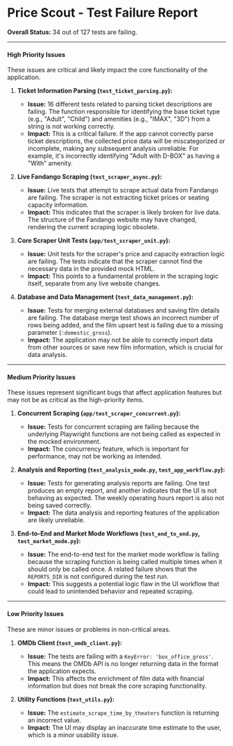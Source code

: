 # Price Scout - Test Failure Report

**Overall Status:** 34 out of 127 tests are failing.

---

#### **High Priority Issues**

These issues are critical and likely impact the core functionality of the application.

1.  **Ticket Information Parsing (`test_ticket_parsing.py`):**
    *   **Issue:** 16 different tests related to parsing ticket descriptions are failing. The function responsible for identifying the base ticket type (e.g., "Adult", "Child") and amenities (e.g., "IMAX", "3D") from a string is not working correctly.
    *   **Impact:** This is a critical failure. If the app cannot correctly parse ticket descriptions, the collected price data will be miscategorized or incomplete, making any subsequent analysis unreliable. For example, it's incorrectly identifying "Adult with D-BOX" as having a "With" amenity.

2.  **Live Fandango Scraping (`test_scraper_async.py`):**
    *   **Issue:** Live tests that attempt to scrape actual data from Fandango are failing. The scraper is not extracting ticket prices or seating capacity information.
    *   **Impact:** This indicates that the scraper is likely broken for live data. The structure of the Fandango website may have changed, rendering the current scraping logic obsolete.

3.  **Core Scraper Unit Tests (`app/test_scraper_unit.py`):**
    *   **Issue:** Unit tests for the scraper's price and capacity extraction logic are failing. The tests indicate that the scraper cannot find the necessary data in the provided mock HTML.
    *   **Impact:** This points to a fundamental problem in the scraping logic itself, separate from any live website changes.

4.  **Database and Data Management (`test_data_management.py`):**
    *   **Issue:** Tests for merging external databases and saving film details are failing. The database merge test shows an incorrect number of rows being added, and the film upsert test is failing due to a missing parameter (`:domestic_gross`).
    *   **Impact:** The application may not be able to correctly import data from other sources or save new film information, which is crucial for data analysis.

---

#### **Medium Priority Issues**

These issues represent significant bugs that affect application features but may not be as critical as the high-priority items.

1.  **Concurrent Scraping (`app/test_scraper_concurrent.py`):**
    *   **Issue:** Tests for concurrent scraping are failing because the underlying Playwright functions are not being called as expected in the mocked environment.
    *   **Impact:** The concurrency feature, which is important for performance, may not be working as intended.

2.  **Analysis and Reporting (`test_analysis_mode.py`, `test_app_workflow.py`):**
    *   **Issue:** Tests for generating analysis reports are failing. One test produces an empty report, and another indicates that the UI is not behaving as expected. The weekly operating hours report is also not being saved correctly.
    *   **Impact:** The data analysis and reporting features of the application are likely unreliable.

3.  **End-to-End and Market Mode Workflows (`test_end_to_end.py`, `test_market_mode.py`):**
    *   **Issue:** The end-to-end test for the market mode workflow is failing because the scraping function is being called multiple times when it should only be called once. A related failure shows that the `REPORTS_DIR` is not configured during the test run.
    *   **Impact:** This suggests a potential logic flaw in the UI workflow that could lead to unintended behavior and repeated scraping.

---

#### **Low Priority Issues**

These are minor issues or problems in non-critical areas.

1.  **OMDb Client (`test_omdb_client.py`):**
    *   **Issue:** The tests are failing with a `KeyError: 'box_office_gross'`. This means the OMDb API is no longer returning data in the format the application expects.
    *   **Impact:** This affects the enrichment of film data with financial information but does not break the core scraping functionality.

2.  **Utility Functions (`test_utils.py`):**
    *   **Issue:** The `estimate_scrape_time_by_theaters` function is returning an incorrect value.
    *   **Impact:** The UI may display an inaccurate time estimate to the user, which is a minor usability issue.
